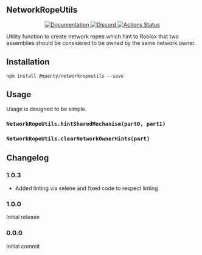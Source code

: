 ## NetworkRopeUtils
<div align="center">
  <a href="http://quenty.github.io/api/">
    <img src="https://img.shields.io/badge/docs-website-green.svg" alt="Documentation" />
  </a>
  <a href="https://discord.gg/mhtGUS8">
    <img src="https://img.shields.io/badge/discord-nevermore-blue.svg" alt="Discord" />
  </a>
  <a href="https://github.com/Quenty/NevermoreEngine/actions">
    <img src="https://github.com/Quenty/NevermoreEngine/workflows/lint/badge.svg" alt="Actions Status" />
  </a>
</div>

Utility function to create network ropes which hint to Roblox that two assemblies should be considered to be owned by the same network owner.

## Installation
```
npm install @quenty/networkropeutils --save
```

## Usage
Usage is designed to be simple.

### `NetworkRopeUtils.hintSharedMechanism(part0, part1)`

### `NetworkRopeUtils.clearNetworkOwnerHints(part)`


## Changelog

### 1.0.3
- Added linting via selene and fixed code to respect linting

### 1.0.0
Initial release

### 0.0.0
Initial commit
